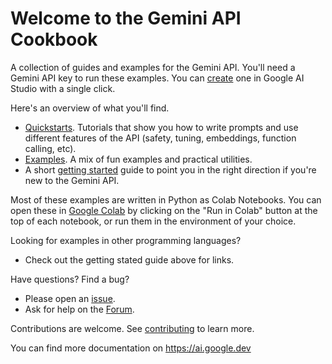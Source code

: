 # Welcome to the Gemini API Cookbook

A collection of guides and examples for the Gemini API. You'll need a Gemini API key to run these examples. You can [create](https://aistudio.google.com/app/apikey) one in Google AI Studio with a single click.

Here's an overview of what you'll find.
* [Quickstarts](https://github.com/google-gemini/gemini-api-cookbook/tree/main/quickstarts). Tutorials that show you how to write prompts and use different features of the API (safety, tuning, embeddings, function calling, etc).
* [Examples](https://github.com/google-gemini/gemini-api-cookbook/tree/main/examples). A mix of fun examples and practical utilities.
* A short [getting started](https://github.com/google-gemini/gemini-api-cookbook/blob/main/docs/Get_started.md) guide to point you in the right direction if you're new to the Gemini API.

Most of these examples are written in Python as Colab Notebooks. You can open these in [Google Colab](https://colab.research.google.com/) by clicking on the "Run in Colab" button at the top of each notebook, or run them in the environment of your choice.

Looking for examples in other programming languages?
* Check out the getting stated guide above for links.

Have questions? Find a bug?
* Please open an [issue](https://github.com/google-gemini/gemini-api-cookbook/issues).
* Ask for help on the [Forum](https://discuss.ai.google.dev).

Contributions are welcome. See [contributing](https://github.com/google-gemini/gemini-api-cookbook/blob/main/contributing.md) to learn more.

You can find more documentation on https://ai.google.dev
